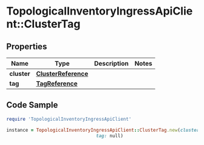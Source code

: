 # TopologicalInventoryIngressApiClient::ClusterTag

## Properties

Name | Type | Description | Notes
------------ | ------------- | ------------- | -------------
**cluster** | [**ClusterReference**](ClusterReference.md) |  | 
**tag** | [**TagReference**](TagReference.md) |  | 

## Code Sample

```ruby
require 'TopologicalInventoryIngressApiClient'

instance = TopologicalInventoryIngressApiClient::ClusterTag.new(cluster: null,
                                 tag: null)
```


